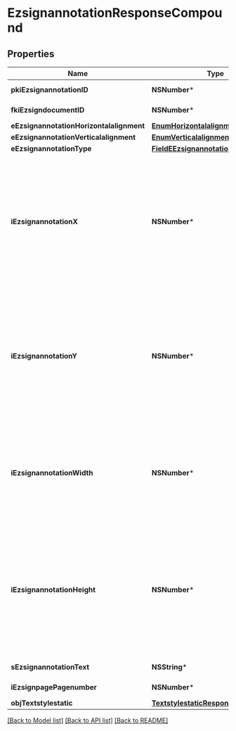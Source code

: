 # EzsignannotationResponseCompound

## Properties
Name | Type | Description | Notes
------------ | ------------- | ------------- | -------------
**pkiEzsignannotationID** | **NSNumber*** | The unique ID of the Ezsignannotation | 
**fkiEzsigndocumentID** | **NSNumber*** | The unique ID of the Ezsigndocument | 
**eEzsignannotationHorizontalalignment** | [**EnumHorizontalalignment***](EnumHorizontalalignment.md) |  | [optional] 
**eEzsignannotationVerticalalignment** | [**EnumVerticalalignment***](EnumVerticalalignment.md) |  | [optional] 
**eEzsignannotationType** | [**FieldEEzsignannotationType***](FieldEEzsignannotationType.md) |  | 
**iEzsignannotationX** | **NSNumber*** | The X coordinate (Horizontal) where to put the Ezsignannotation on the page.  Coordinate is calculated at 100dpi (dot per inch). So for example, if you want to put the Ezsignannotation 2 inches from the left border of the page, you would use \&quot;200\&quot; for the X coordinate. | 
**iEzsignannotationY** | **NSNumber*** | The Y coordinate (Vertical) where to put the Ezsignannotation on the page.  Coordinate is calculated at 100dpi (dot per inch). So for example, if you want to put the Ezsignannotation 3 inches from the top border of the page, you would use \&quot;300\&quot; for the Y coordinate. | 
**iEzsignannotationWidth** | **NSNumber*** | The Width of the Ezsignannotation.  Width is calculated at 100dpi (dot per inch). So for example, if you want to have the width of the Ezsignannotation to be 3 inches, you would use \&quot;300\&quot; for the Width. | [optional] 
**iEzsignannotationHeight** | **NSNumber*** | The Height of the Ezsignannotation.  Height is calculated at 100dpi (dot per inch). So for example, if you want to have the height of the Ezsignannotation to be 2 inches, you would use \&quot;200\&quot; for the Height.  This can only be set if eEzsignannotationType is **StrikethroughBlock** or **Text** | [optional] 
**sEzsignannotationText** | **NSString*** | The Text of the Ezsignannotation | [optional] 
**iEzsignpagePagenumber** | **NSNumber*** | The page number in the Ezsigndocument | 
**objTextstylestatic** | [**TextstylestaticResponseCompound***](TextstylestaticResponseCompound.md) |  | [optional] 

[[Back to Model list]](../README.md#documentation-for-models) [[Back to API list]](../README.md#documentation-for-api-endpoints) [[Back to README]](../README.md)


